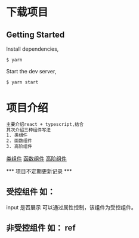 # 下载项目

## Getting Started

Install dependencies,

```bash
$ yarn
```

Start the dev server,

```bash
$ yarn start
```

# 项目介绍

```bash
主要介绍react + typescript,结合
其次介绍三种组件写法
1. 类组件
2. 函数组件
3. 高阶组件
```
[类组件](https://github.com/zhoushaobo1015/react-ts/tree/master/src/pages/about)
[函数组件](https://github.com/zhoushaobo1015/react-ts/tree/master/src/pages/business)
[高阶组件](https://github.com/zhoushaobo1015/react-ts/tree/master/src/pages/qualifications)

*** 项目不定期更新记录 ***

## 受控组件 如：
input 是否展示 可以通过属性控制，该组件为受控组件。

## 非受控组件 如： ref
